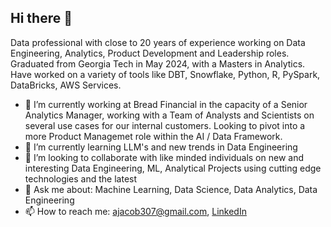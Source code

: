 ## Hi there 👋

<!--
**AJAbe/AJAbe** is a ✨ _special_ ✨ repository because its `README.md` (this file) appears on your GitHub profile.

Here are some ideas to get you started:


-->

Data professional with close to 20 years of experience working on Data Engineering, Analytics, Product Development and Leadership roles. Graduated from Georgia Tech in May 2024, with a Masters in Analytics.
Have worked on a variety of tools like DBT, Snowflake, Python, R, PySpark, DataBricks, AWS Services. 
- 🔭 I’m currently working at Bread Financial in the capacity of a Senior Analytics Manager, working with a Team of Analysts and Scientists on several use cases for our internal customers. Looking to pivot into a more Product Managemet role within the AI / Data Framework.
- 🌱 I’m currently learning LLM's and new trends in Data Engineering
- 👯 I’m looking to collaborate with like minded individuals on new and interesting Data Engineering, ML, Analytical Projects using cutting edge technologies and the latest
- 💬 Ask me about: Machine Learning, Data Science, Data Analytics, Data Engineering
- 📫 How to reach me: ajacob307@gmail.com, [LinkedIn](https://www.linkedin.com/in/abrahamja/)
